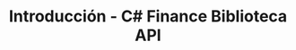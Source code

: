 ﻿---
title: Introducción - C# Finance Biblioteca API
linktitle: Empezando
type: docs
weight: 10
url: /es/net/getting-started/
description: C# Finance Biblioteca API La sección Introducción cubre temas como Descripción general del producto, Lista de características, Licencias, Instalación y cómo ejecutar Ejemplos.
---
